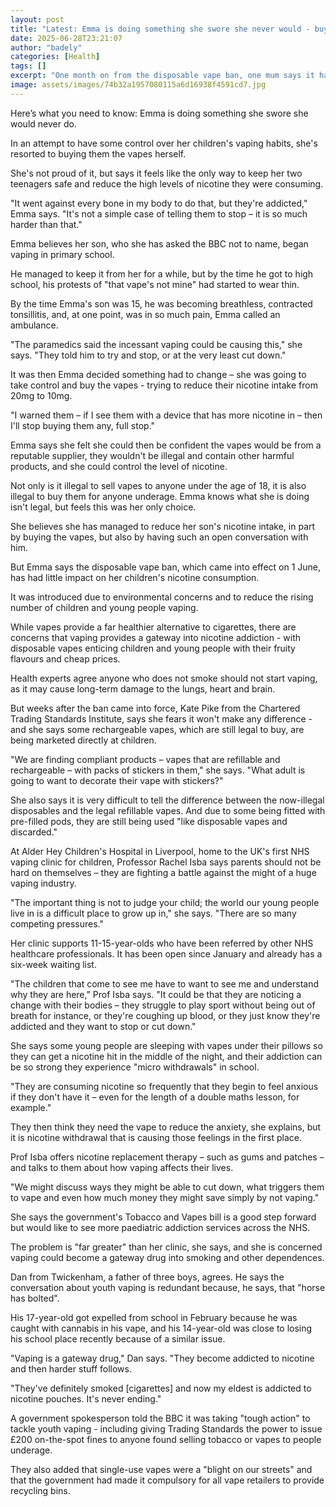 ```yaml
---
layout: post
title: "Latest: Emma is doing something she swore she never would - buying her kids vapes"
date: 2025-06-28T23:21:07
author: "badely"
categories: [Health]
tags: []
excerpt: "One month on from the disposable vape ban, one mum says it has had little impact on her children's nicotine consumption."
image: assets/images/74b32a1957080115a6d16938f4591cd7.jpg
---
```


Here’s what you need to know: Emma is doing something she swore she would never do.

In an attempt to have some control over her children's vaping habits, she's resorted to buying them the vapes herself.

She's not proud of it, but says it feels like the only way to keep her two teenagers safe and reduce the high levels of nicotine they were consuming.

"It went against every bone in my body to do that, but they're addicted," Emma says. "It's not a simple case of telling them to stop – it is so much harder than that."

Emma believes her son, who she has asked the BBC not to name, began vaping in primary school.

He managed to keep it from her for a while, but by the time he got to high school, his protests of "that vape's not mine" had started to wear thin.

By the time Emma's son was 15, he was becoming breathless, contracted tonsillitis, and, at one point, was in so much pain, Emma called an ambulance.

"The paramedics said the incessant vaping could be causing this," she says. "They told him to try and stop, or at the very least cut down."

It was then Emma decided something had to change – she was going to take control and buy the vapes - trying to reduce their nicotine intake from 20mg to 10mg.

"I warned them – if I see them with a device that has more nicotine in – then I'll stop buying them any, full stop."

Emma says she felt she could then be confident the vapes would be from a reputable supplier, they wouldn't be illegal and contain other harmful products, and she could control the level of nicotine.

Not only is it illegal to sell vapes to anyone under the age of 18, it is also illegal to buy them for anyone underage. Emma knows what she is doing isn't legal, but feels this was her only choice.

She believes she has managed to reduce her son's nicotine intake, in part by buying the vapes, but also by having such an open conversation with him.

But Emma says the disposable vape ban, which came into effect on 1 June, has had little impact on her children's nicotine consumption.

It was introduced due to environmental concerns and to reduce the rising number of children and young people vaping.

While vapes provide a far healthier alternative to cigarettes, there are concerns that vaping provides a gateway into nicotine addiction - with disposable vapes enticing children and young people with their fruity flavours and cheap prices.

Health experts agree anyone who does not smoke should not start vaping, as it may cause long-term damage to the lungs, heart and brain.

But weeks after the ban came into force, Kate Pike from the Chartered Trading Standards Institute, says she fears it won't make any difference - and she says some rechargeable vapes, which are still legal to buy, are being marketed directly at children.

"We are finding compliant products – vapes that are refillable and rechargeable – with packs of stickers in them," she says. "What adult is going to want to decorate their vape with stickers?"

She also says it is very difficult to tell the difference between the now-illegal disposables and the legal refillable vapes. And due to some being fitted with pre-filled pods, they are still being used "like disposable vapes and discarded."

At Alder Hey Children's Hospital in Liverpool, home to the UK's first NHS vaping clinic for children, Professor Rachel Isba says parents should not be hard on themselves – they are fighting a battle against the might of a huge vaping industry.

"The important thing is not to judge your child; the world our young people live in is a difficult place to grow up in," she says. "There are so many competing pressures."

Her clinic supports 11-15-year-olds who have been referred by other NHS healthcare professionals. It has been open since January and already has a six-week waiting list.

"The children that come to see me have to want to see me and understand why they are here," Prof Isba says. "It could be that they are noticing a change with their bodies – they struggle to play sport without being out of breath for instance, or they're coughing up blood, or they just know they're addicted and they want to stop or cut down."

She says some young people are sleeping with vapes under their pillows so they can get a nicotine hit in the middle of the night, and their addiction can be so strong they experience "micro withdrawals" in school.

"They are consuming nicotine so frequently that they begin to feel anxious if they don't have it – even for the length of a double maths lesson, for example."

They then think they need the vape to reduce the anxiety, she explains, but it is nicotine withdrawal that is causing those feelings in the first place.

Prof Isba offers nicotine replacement therapy – such as gums and patches – and talks to them about how vaping affects their lives.

"We might discuss ways they might be able to cut down, what triggers them to vape and even how much money they might save simply by not vaping."

She says the government's Tobacco and Vapes bill is a good step forward but would like to see more paediatric addiction services across the NHS.

The problem is "far greater" than her clinic, she says, and she is concerned vaping could become a gateway drug into smoking and other dependences.

Dan from Twickenham, a father of three boys, agrees. He says the conversation about youth vaping is redundant because, he says, that "horse has bolted".

His 17-year-old got expelled from school in February because he was caught with cannabis in his vape, and his 14-year-old was close to losing his school place recently because of a similar issue.

"Vaping is a gateway drug," Dan says. "They become addicted to nicotine and then harder stuff follows.

"They've definitely smoked [cigarettes] and now my eldest is addicted to nicotine pouches. It's never ending."

A government spokesperson told the BBC it was taking "tough action" to tackle youth vaping - including giving Trading Standards the power to issue £200 on-the-spot fines to anyone found selling tobacco or vapes to people underage.

They also added that single-use vapes were a "blight on our streets" and that the government had made it compulsory for all vape retailers to provide recycling bins.

